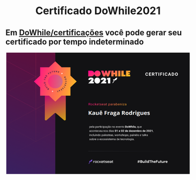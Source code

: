 <h1 align="center">Certificado DoWhile2021</h1>
<h2>Em <a href="https://dowhile.io/certificado">DoWhile/certificações</a> você pode gerar seu certificado por tempo indeterminado</h2>

<div align="center">
  <img
    src="https://raw.githubusercontent.com/kauefraga/assets/main/DoWhileChallenge/certificado_dowhile.png"
    width="500px"
    height="330px"
  />
</div>
